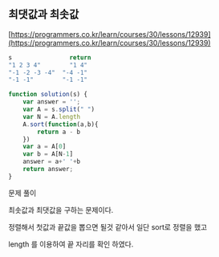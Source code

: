 ## 최댓값과 최솟값

[https://programmers.co.kr/learn/courses/30/lessons/12939](https://programmers.co.kr/learn/courses/30/lessons/12939)

```javascript
s	             return
"1 2 3 4"	     "1 4"
"-1 -2 -3 -4"  "-4 -1"
"-1 -1"	       "-1 -1"

function solution(s) {
    var answer = '';
    var A = s.split(" ")
    var N = A.length
    A.sort(function(a,b){
        return a - b
    })
    var a = A[0]
    var b = A[N-1]
    answer = a+' '+b
    return answer;
}
```

문제 풀이

최솟값과  최댓값을 구하는 문제이다.

정렬해서 첫값과  끝값을 뽑으면 될것 같아서 일단 sort로 정렬을 했고

length 를 이용하여 끝 자리를 확인 하였다.
